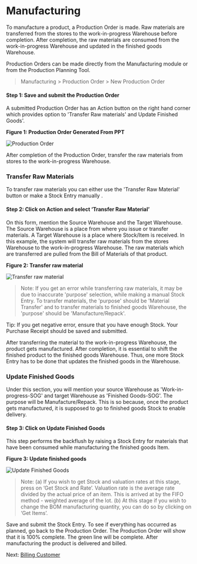 # Manufacturing

<p class="lead"> To manufacture a product, a Production Order is made. Raw materials are transferred from the stores to the work-in-progress Warehouse before completion. After completion, the raw materials are consumed from the work-in-progress Warehouse and updated in the finished goods Warehouse.</p>

Production Orders can be made directly from the Manufacturing module or from the Production Planning Tool.

> Manufacturing > Production Order > New Production Order

#### Step 1: Save and submit the Production Order

A submitted Production Order has an Action button on the right hand corner which provides option to 'Transfer Raw materials' and Update Finished Goods'.

__Figure 1: Production Order Generated From PPT__

![Production Order](/assets/manual_erpnext_com/old_images/erpnext/e-t-o-production-order-sf.png)

After completion of the Production Order, transfer the raw materials from stores to the work-in-progress Warehouse.

### Transfer Raw Materials 

To transfer raw materials you can either use the 'Transfer Raw Material' button or make a Stock Entry manually .

#### Step 2: Click on Action and select ‘Transfer Raw Material’
 
On this form, mention the Source Warehouse and the Target Warehouse. The Source Warehouse is a place from where you issue or transfer materials. A Target Warehouse is a place where Stock/Item is received. In this example, the system will  transfer raw materials from the stores Warehouse to the work-in-progress Warehouse. The raw materials which are transferred are pulled from the Bill of Materials of that product.

__Figure 2: Transfer raw material__

![Transfer raw material](/assets/manual_erpnext_com/old_images/erpnext/e-t-o-stock-entry-transfer.png)

> Note: If you get an error while transferring raw materials, it may be due to inaccurate 'purpose' selection, while making a manual Stock Entry. To transfer materials, the 'purpose' should be 'Material Transfer' and to transfer materials to finished goods Warehouse, the 'purpose' should be 'Manufacture/Repack'.

<i class="icon-lightbulb text-warning" style="font-size: 200%"></i> Tip: If you get negative error, ensure that you have enough Stock. Your Purchase Receipt should be saved and submitted.

After transferring the material to the work-in-progress Warehouse, the product gets manufactured. After completion, it is essential to shift the finished product to the finished goods Warehouse. Thus, one more Stock Entry has to be done that updates the finished goods in the Warehouse. 

### Update Finished Goods 

Under this section, you will mention your source Warehouse as 'Work-in-progress-SOG' and target Warehouse as 'Finished Goods-SOG'. The purpose will be Manufacture/Repack. This is so because, once the product gets manufactured, it is supposed to go to finished goods Stock to enable delivery.

#### Step 3: Click on Update Finished Goods

This step performs the backflush by raising a Stock Entry for materials that have been consumed while manufacturing the finished goods Item.

__Figure 3: Update finished goods__

![Update Finished Goods](/assets/manual_erpnext_com/old_images/erpnext/e-t-o-update-finished-g-childbed.png)

> Note: (a) If you wish to get Stock and valuation rates at this stage, press on ‘Get Stock and Rate’. Valuation rate is the average rate divided by the actual price of an item. This is arrived at by the FIFO method - weighted average of the lot.
(b) At this stage if you wish to change the BOM manufacturing quantity, you can do so by clicking on ‘Get Items’.

Save and submit the Stock Entry. To see if everything has occurred as planned, go back to the Production Order. The Production Order will show that it is 100% complete. The green line will be complete. After manufacturing the product is delivered and billed.


Next: [Billing Customer](/guide-books/engineer-to-order/customer-billing)
